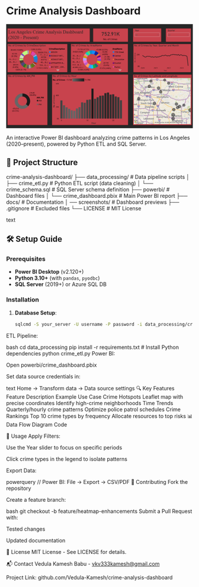 # Crime Analysis Dashboard

![Dashboard_Screenshot](Screenshot/Dashboard%20Screenshot.png)

An interactive Power BI dashboard analyzing crime patterns in Los Angeles (2020–present), powered by Python ETL and SQL Server.

## 📁 Project Structure
crime-analysis-dashboard/
├── data_processing/ # Data pipeline scripts
│ ├── crime_etl.py # Python ETL script (data cleaning)
│ └── crime_schema.sql # SQL Server schema definition
├── powerbi/ # Dashboard files
│ └── crime_dashboard.pbix # Main Power BI report
├── docs/ # Documentation
│  ── screenshots/ # Dashboard previews
├── .gitignore # Excluded files
└── LICENSE # MIT License

text

## 🛠️ Setup Guide

### Prerequisites
- **Power BI Desktop** (v2.120+)
- **Python 3.10+** (with `pandas`, `pyodbc`)
- **SQL Server** (2019+) or Azure SQL DB

### Installation
1. **Database Setup**:
   ```bash
   sqlcmd -S your_server -U username -P password -i data_processing/crime_schema.sql
ETL Pipeline:

bash
cd data_processing
pip install -r requirements.txt  # Install Python dependencies
python crime_etl.py
Power BI:

Open powerbi/crime_dashboard.pbix

Set data source credentials in:

text
Home → Transform data → Data source settings
🔍 Key Features
Feature	Description	Example Use Case
Crime Hotspots	Leaflet map with precise coordinates	Identify high-crime neighborhoods
Time Trends	Quarterly/hourly crime patterns	Optimize police patrol schedules
Crime Rankings	Top 10 crime types by frequency	Allocate resources to top risks
📊 Data Flow
Diagram
Code





🚀 Usage
Apply Filters:

Use the Year slider to focus on specific periods

Click crime types in the legend to isolate patterns

Export Data:

powerquery
// Power BI: File → Export → CSV/PDF
🤝 Contributing
Fork the repository

Create a feature branch:

bash
git checkout -b feature/heatmap-enhancements
Submit a Pull Request with:

Tested changes

Updated documentation

📜 License
MIT License - See LICENSE for details.

📬 Contact
Vedula Kamesh Babu - vkv333kamesh@gmail.com

Project Link: github.com/Vedula-Kamesh/crime-analysis-dashboard
